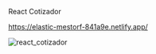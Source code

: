 React Cotizador

https://elastic-mestorf-841a9e.netlify.app/

![react_cotizador](https://user-images.githubusercontent.com/60988161/115140505-464e2200-9ffd-11eb-92a9-b6a4377f91d7.jpg)

